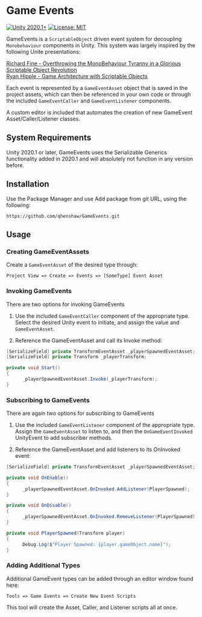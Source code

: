 # Game Events
[![Unity 2020.1+](https://img.shields.io/badge/unity-2020.1%2B-blue.svg)](https://unity3d.com/get-unity/download)
[![License: MIT](https://img.shields.io/badge/License-MIT-brightgreen.svg)](https://github.com/qhenshaw/GameEvents/blob/main/LICENSE.md)

GameEvents is a `ScriptableObject` driven event system for decoupling `Monobehaviour` components in Unity. This system was largely inspired by the following Unite presentations:

[Richard Fine - Overthrowing the MonoBehaviour Tyranny in a Glorious Scriptable Object Revolution](https://www.youtube.com/watch?v=6vmRwLYWNRo)  
[Ryan Hipple - Game Architecture with Scriptable Objects](https://www.youtube.com/watch?v=raQ3iHhE_Kk)

Each event is represented by a `GameEventAsset` object that is saved in the project assets, which can then be referenced in your own code or through the included `GameEventCaller` and `GameEventListener` components.

A custom editor is included that automates the creation of new GameEvent Asset/Caller/Listener classes.

## System Requirements
Unity 2020.1 or later, GameEvents uses the Serializable Generics functionality added in 2020.1 and will absolutely not function in any version before.

## Installation
Use the Package Manager and use Add package from git URL, using the following: 
```
https://github.com/qhenshaw/GameEvents.git
```

## Usage
### Creating GameEventAssets
Create a `GameEventAsset` of the desired type through:
```
Project View => Create => Events => [SomeType] Event Asset
```

### Invoking GameEvents
There are two options for invoking GameEvents

1. Use the included `GameEventCaller` component of the appropriate type. Select the desired Unity event to initiate, and assign the value and `GameEventAsset`.

2. Reference the GameEventAsset and call its Invoke method:
```csharp
[SerializeField] private TransformEventAsset _playerSpawnedEventAsset;
[SerializeField] private Transform _playerTransform;

private void Start()
{
      _playerSpawnedEventAsset.Invoke(_playerTransform);
}
```

### Subscribing to GameEvents
There are again two options for subscribing to GameEvents

1. Use the included `GameEventListener` component of the appropriate type. Assign the `GameEventAsset` to listen to, and then the `OnGameEventInvoked` UnityEvent to add subscriber methods.

2. Reference the GameEventAsset and add listeners to its OnInvoked event:
```csharp
[SerializeField] private TransformEventAsset _playerSpawnedEventAsset;

private void OnEnable()
{
      _playerSpawnedEventAsset.OnInvoked.AddListener(PlayerSpawned);
}

private void OnDisable()
{
      _playerSpawnedEventAsset.OnInvoked.RemoveListener(PlayerSpawned);
}

private void PlayerSpawned(Transform player)
{
      Debug.Log($"Player Spawned: {player.gameObject.name}");
}
```

### Adding Additional Types
Additional GameEvent types can be added through an editor window found here:
```
Tools => Game Events => Create New Event Scripts
```
This tool will create the Asset, Caller, and Listener scripts all at once.
